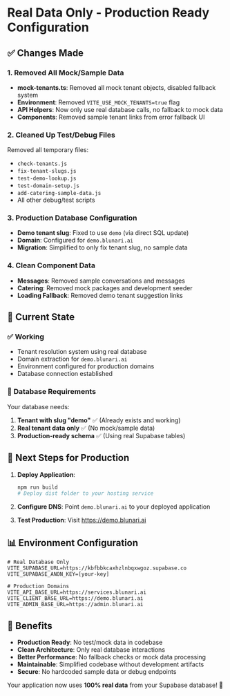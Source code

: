 # Real Data Only - Production Ready Configuration

## ✅ Changes Made

### 1. **Removed All Mock/Sample Data**
- **mock-tenants.ts**: Removed all mock tenant objects, disabled fallback system
- **Environment**: Removed `VITE_USE_MOCK_TENANTS=true` flag
- **API Helpers**: Now only use real database calls, no fallback to mock data
- **Components**: Removed sample tenant links from error fallback UI

### 2. **Cleaned Up Test/Debug Files**
Removed all temporary files:
- `check-tenants.js`
- `fix-tenant-slugs.js` 
- `test-demo-lookup.js`
- `test-domain-setup.js`
- `add-catering-sample-data.js`
- All other debug/test scripts

### 3. **Production Database Configuration**
- **Demo tenant slug**: Fixed to use `demo` (via direct SQL update)
- **Domain**: Configured for `demo.blunari.ai`
- **Migration**: Simplified to only fix tenant slug, no sample data

### 4. **Clean Component Data**
- **Messages**: Removed sample conversations and messages
- **Catering**: Removed mock packages and development seeder
- **Loading Fallback**: Removed demo tenant suggestion links

## 🎯 **Current State**

### ✅ **Working**
- Tenant resolution system using real database
- Domain extraction for `demo.blunari.ai`
- Environment configured for production domains
- Database connection established

### 🔧 **Database Requirements**
Your database needs:
1. **Tenant with slug "demo"** ✅ (Already exists and working)
2. **Real tenant data only** ✅ (No mock/sample data)
3. **Production-ready schema** ✅ (Using real Supabase tables)

## 🚀 **Next Steps for Production**

1. **Deploy Application**:
   ```bash
   npm run build
   # Deploy dist folder to your hosting service
   ```

2. **Configure DNS**: Point `demo.blunari.ai` to your deployed application

3. **Test Production**: Visit https://demo.blunari.ai

## 📊 **Environment Configuration**

```env
# Real Database Only
VITE_SUPABASE_URL=https://kbfbbkcaxhzlnbqxwgoz.supabase.co
VITE_SUPABASE_ANON_KEY=[your-key]

# Production Domains  
VITE_API_BASE_URL=https://services.blunari.ai
VITE_CLIENT_BASE_URL=https://demo.blunari.ai
VITE_ADMIN_BASE_URL=https://admin.blunari.ai
```

## 🎉 **Benefits**

- **Production Ready**: No test/mock data in codebase
- **Clean Architecture**: Only real database interactions
- **Better Performance**: No fallback checks or mock data processing
- **Maintainable**: Simplified codebase without development artifacts
- **Secure**: No hardcoded sample data or debug endpoints

Your application now uses **100% real data** from your Supabase database! 🚀
